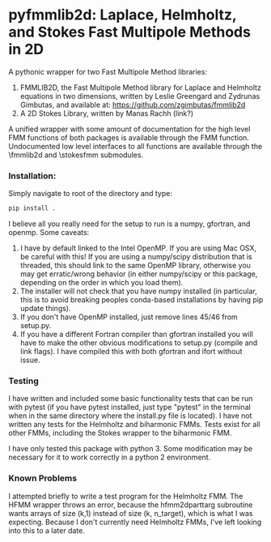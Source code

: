 # pyfmmlib2d: Laplace, Helmholtz, and Stokes Fast Multipole Methods in 2D

A pythonic wrapper for two Fast Multipole Method libraries:
1. FMMLIB2D, the Fast Multipole Method library for Laplace and Helmholtz equations in two dimensions, written by Leslie Greengard and Zydrunas Gimbutas, and available at: https://github.com/zgimbutas/fmmlib2d
2. A 2D Stokes Library, written by Manas Rachh (link?)

A unified wrapper with some amount of documentation for the high level FMM functions of both packages is available through the FMM function. Undocumented low level interfaces to all functions are available through the \fmmlib2d and \stokesfmm submodules.

### Installation:

Simply navigate to root of the directory and type:

```bash
pip install .
```

I believe all you really need for the setup to run is a numpy, gfortran, and openmp. Some caveats:
1. I have by default linked to the Intel OpenMP. If you are using Mac OSX, be careful with this! If you are using a numpy/scipy distribution that is threaded, this should link to the same OpenMP library, otherwise you may get erratic/wrong behavior (in either numpy/scipy or this package, depending on the order in which you load them).
2. The installer will not check that you have numpy installed (in particular, this is to avoid breaking peoples conda-based installations by having pip update things).
3. If you don't have OpenMP installed, just remove lines 45/46 from setup.py.
4. If you have a different Fortran compiler than gfortran installed you will have to make the other obvious modifications to setup.py (compile and link flags). I have compiled this with both gfortran and ifort without issue.

### Testing
I have written and included some basic functionality tests that can be run with pytest (if you have pytest installed, just type "pytest" in the terminal when in the same directory where the install.py file is located). I have not written any tests for the Helmholtz and biharmonic FMMs. Tests exist for all other FMMs, including the Stokes wrapper to the biharmonic FMM.

I have only tested this package with python 3.  Some modification may be necessary for it to work correctly in a python 2 environment.

### Known Problems
I attempted briefly to write a test program for the Helmholtz FMM. The HFMM wrapper throws an error, because the hfmm2dparttarg subroutine wants arrays of size (k,1) instead of size (k, n_target), which is what I was expecting.  Because I don't currently need Helmholtz FMMs, I've left looking into this to a later date.
